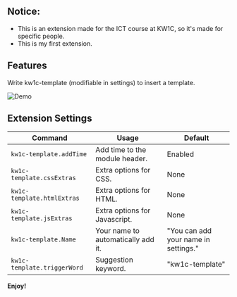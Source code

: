 
## Notice:
* This is an extension made for the ICT course at KW1C, so it's made for specific people.
* This is my first extension.

## Features

Write kw1c-template (modifiable in settings) to insert a template.

![Demo](https://github.com/GamingBig/KW1C-Template/blob/main/images/KW1C_Template_demo.gif?raw=true)

## Extension Settings
|Command                    |Usage                              |Default
|---------------------------|-----------------------------------|---------
|`kw1c-template.addTime`    |Add time to the module header.     |   Enabled
|`kw1c-template.cssExtras`  |Extra options for CSS.             |   None
|`kw1c-template.htmlExtras` |Extra options for HTML.            |   None
|`kw1c-template.jsExtras`   |Extra options for Javascript.      |   None
|`kw1c-template.Name`       |Your name to automatically add it. |   "You can add your name in settings."
|`kw1c-template.triggerWord`|Suggestion keyword.                |   "kw1c-template"

**Enjoy!**
